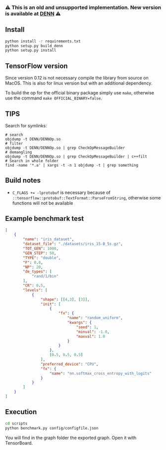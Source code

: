 ### ⚠️  This is an old and unsupported implementation. New version is available at [DENN](https://github.com/Gabriele91/DENN)  ⚠️

## Install

```bash
python install -r requirements.txt
python setup.py build_denn
python setup.py install
```

## TensorFlow version

Since version 0.12 is not necessary compile the library from source on MacOS. This is also for linux version but with an additional dependency.

To build the op for the official binary package simply use `make`, otherwise use the command `make OFFICIAL_BINARY=false`.

## TIPS

Search for symlinks:

```
# search
objdump -t DENN/DENNOp.so
# filter
objdump -t DENN/DENNOp.so | grep CheckOpMessageBuilder
# demangling
objdump -t DENN/DENNOp.so | grep CheckOpMessageBuilder | c++filt
# Search in whole folder
find -name '*.a' | xargs -t -n 1 objdump -t | grep something
```

## Build notes

* `C_FLAGS += -lprotobuf` is necessary because of `::tensorflow::protobuf::TextFormat::ParseFromString`, otherwise some functions will not be available

## Example benchmark test

```json
[
    {
        "name": "iris_dataset",
        "dataset_file": "./datasets/iris_15-B_5s.gz",
        "TOT_GEN": 1000,
        "GEN_STEP": 50,
        "TYPE": "double",
        "F": 0.8,
        "NP": 20,
        "de_types": [
            "rand/1/bin"
        ],
        "CR": 0.5,
        "levels": [
            {
                "shape": [[4,3], [3]],
                "init": [
                    {
                        "fx": {
                            "name": "random_uniform",
                            "kwargs": {
                                "seed": 1,
                                "minval": -1.0, 
                                "maxval": 1.0
                            }
                        }
                    },
                    [0.5, 0.5, 0.5]
                ],
                "preferred_device": "CPU",
                "fx": {
                    "name": "nn.softmax_cross_entropy_with_logits"
                }
            }
        ]
    }
]
```

## Execution

```bash
cd scripts
python benchmark.py config/configfile.json
```

You will find in the graph folder the exported graph. Open it with TensorBoard.
